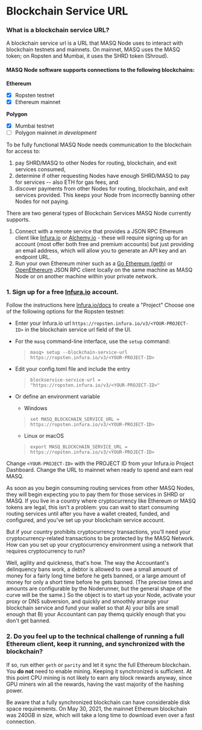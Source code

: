 # Blockchain Service URL

### What is a blockchain service URL?

A blockchain service url is a URL that MASQ Node uses to interact with blockchain testnets and mainnets.
On mainnet, MASQ uses the MASQ token; on Ropsten and Mumbai, it uses the SHRD token (Shroud).

#### MASQ Node software supports connections to the following blockchains:
**Ethereum**
- [x] Ropsten testnet
- [x] Ethereum mainnet

**Polygon**
- [x] Mumbai testnet
- [ ] Polygon mainnet *in development*

To be fully functional MASQ Node needs communication to the blockchain for access to:
1. pay SHRD/MASQ to other Nodes for routing, blockchain, and exit services consumed, 
1. determine if other requesting Nodes have enough SHRD/MASQ to pay for services -- also ETH for gas fees, and 
1. discover payments from other Nodes for routing, blockchain, and exit services provided. This keeps your Node from 
   incorrectly banning other Nodes for not paying. 

There are two general types of Blockchain Services MASQ Node currently supports.

1. Connect with a remote service that provides a JSON RPC Ethereum client like [Infura.io](https://infura.io/) or [Alchemy.io](https://alchemyapi.io/) - these will require signing up for an account (most offer both free and premium accounts) but just providing an email address, which will allow you to generate an API key and an endpoint URL.
1. Run your own Ethereum miner such as a [Go Ethereum (geth)](https://geth.ethereum.org) or 
   [OpenEthereum](https://openethereum.github.io//) JSON RPC client locally on the same machine as 
   MASQ Node or on another machine within your private network.

### 1. Sign up for a free [Infura.io](https://infura.io/register) account.
Follow the instructions here [Infura.io/docs](https://infura.io/docs) to create a "Project"
Choose one of the following options for the Ropsten testnet:
* Enter your Infura.io url `https://ropsten.infura.io/v3/<YOUR-PROJECT-ID>` in the blockchain service url field of the UI.
  
* For the `masq` command-line interface, use the `setup` command: 
  
    > `masq> setup --blockchain-service-url https://ropsten.infura.io/v3/<YOUR-PROJECT-ID>`
  
* Edit your config.toml file and include the entry
  
    > `blockservice-service-url = "https://ropsten.infura.io/v3/<YOUR-PROJECT-ID>"`

* Or define an environment variable
  
    * Windows
  
    > `set MASQ_BLOCKCHAIN_SERVICE_URL = https://ropsten.infura.io/v3/<YOUR-PROJECT-ID>`
  
    * Linux or macOS
  
    > `export MASQ_BLOCKCHAIN_SERVICE_URL = https://ropsten.infura.io/v3/<YOUR-PROJECT-ID>`

Change `<YOUR-PROJECT-ID>` with the PROJECT ID from your Infura.io Project Dashboard. Change the URL to 
mainnet when ready to spend and earn real MASQ. 

As soon as you begin consuming routing services from other MASQ Nodes, they will begin expecting you to pay them for
those services in SHRD or MASQ. If you live in a country where cryptocurrency like Ethereum or MASQ tokens are legal,
this isn't a problem: you can wait to start consuming routing services until after you have a wallet created, funded,
and configured, and you've set up your blockchain service account.

But if your country prohibits cryptocurrency transactions, you'll need your cryptocurrency-related transactions to be
protected by the MASQ Network. How can you set up your cryptocurrency environment using a network that requires
cryptocurrency to run?

Well, agility and quickness, that's how. The way the Accountant's delinquency bans work, a debtor is allowed to owe
a small amount of money for a fairly long time before he gets banned, or a large amount of money for only a short time
before he gets banned. (The precise times and amounts are configurable by the Noderunner, but the general shape of the
curve will be the same.) So the object is to start up your Node, activate your proxy or DNS subversion, and quickly and
smoothly arrange your blockchain service and fund your wallet so that A) your bills are small enough that B) your
Accountant can pay themq quickly enough that you don't get banned.

### 2. Do you feel up to the technical challenge of running a full Ethereum client, keep it running, and synchronized with the blockchain?

If so, run either `geth` or `parity` and let it sync the full Ethereum blockchain. 
You **do not** need to enable mining. Keeping it synchronized is sufficient. At this point CPU mining is 
not likely to earn any block rewards anyway, since GPU miners win all the rewards, having the vast majority 
of the hashing power.

Be aware that a fully synchronized blockchain can have considerable disk space requirements. On May 30, 2021, the
mainnet Ethereum blockchain was 240GB in size, which will take a long time to download even over a fast connection.
